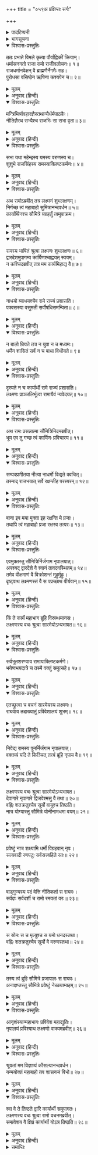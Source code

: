+++
title = "०५९अ प्रक्षिप्तः सर्गः"

+++

<details><summary>पादटिप्पनी</summary>

* कुछ प्रतियोंमें यहाँ तीन सर्ग और मिलते हैं, जिनपर संस्कृत-टीकाकारोंकी व्याख्या न मिलनेसे इन्हें प्रक्षिप्त बताया गया है। इनमेंसे दो सर्ग उपयोगी होनेके कारण यहाँ अनुवादसहित दिये जा रहे हैं।
</details>

<details><summary>भागसूचना</summary>

60. श्रीरामके द्वारपर कार्यार्थी कुत्तेका आगमन और श्रीरामका उसे दरबारमें लानेका आदेश
</details>

<details open><summary>विश्वास-प्रस्तुतिः</summary>

ततः प्रभाते विमले कृत्वा पौर्वाह्णिकीं क्रियाम्।  
धर्मासनगतो राजा रामो राजीवलोचनः॥ १॥  
राजधर्मानवेक्षन् वै ब्राह्मणैर्नैगमैः सह।  
पुरोधसा वसिष्ठेन ऋषिणा कश्यपेन च॥ २॥
</details>

<details><summary>मूलम्</summary>

ततः प्रभाते विमले कृत्वा पौर्वाह्णिकीं क्रियाम्।  
धर्मासनगतो राजा रामो राजीवलोचनः॥ १॥  
राजधर्मानवेक्षन् वै ब्राह्मणैर्नैगमैः सह।  
पुरोधसा वसिष्ठेन ऋषिणा कश्यपेन च॥ २॥
</details>

<details><summary>अनुवाद (हिन्दी)</summary>

तदनन्तर निर्मल प्रभातकालमें पूर्वाह्णकालोचित संध्या-वन्दन आदि नित्यकर्म करके कमलनयन राजा श्रीराम राजधर्मोंका पालन (प्रजाजनोंके विवादका निपटारा) करनेके लिये वेदवेत्ता ब्राह्मणों, पुरोहित वसिष्ठ तथा कश्यप मुनिके साथ राजसभामें उपस्थित हो धर्म (न्याय)-के आसनपर विराजमान हुए॥ १-२॥
</details>

<details open><summary>विश्वास-प्रस्तुतिः</summary>

मन्त्रिभिर्व्यवहारज्ञैस्तथान्यैर्धर्मपाठकैः।  
नीतिज्ञैरथ सभ्यैश्च राजभिः सा सभा वृता॥ ३॥
</details>

<details><summary>मूलम्</summary>

मन्त्रिभिर्व्यवहारज्ञैस्तथान्यैर्धर्मपाठकैः।  
नीतिज्ञैरथ सभ्यैश्च राजभिः सा सभा वृता॥ ३॥
</details>

<details><summary>अनुवाद (हिन्दी)</summary>

वह सभा व्यवहारका ज्ञान रखनेवाले मन्त्रियों, धर्मशास्त्रोंका पाठ करनेवाले विद्वानों, नीतिज्ञों, राजाओं तथा अन्य सभासदोंसे भरी हुई थी॥ ३॥
</details>

<details open><summary>विश्वास-प्रस्तुतिः</summary>

सभा यथा महेन्द्रस्य यमस्य वरुणस्य च।  
शुशुभे राजसिंहस्य रामस्याक्लिष्टकर्मणः॥ ४॥
</details>

<details><summary>मूलम्</summary>

सभा यथा महेन्द्रस्य यमस्य वरुणस्य च।  
शुशुभे राजसिंहस्य रामस्याक्लिष्टकर्मणः॥ ४॥
</details>

<details><summary>अनुवाद (हिन्दी)</summary>

अनायास ही महान् कर्म करनेवाले राजसिंह श्रीरामकी वह सभा इन्द्र, यम और वरुणकी सभाके समान शोभा पाती थी॥ ४॥
</details>

<details open><summary>विश्वास-प्रस्तुतिः</summary>

अथ रामोऽब्रवीत् तत्र लक्ष्मणं शुभलक्षणम्।  
निर्गच्छ त्वं महाबाहो सुमित्रानन्दवर्धन॥ ५॥  
कार्यार्थिनश्च सौमित्रे व्याहर्तुं त्वमुपाक्रम।
</details>

<details><summary>मूलम्</summary>

अथ रामोऽब्रवीत् तत्र लक्ष्मणं शुभलक्षणम्।  
निर्गच्छ त्वं महाबाहो सुमित्रानन्दवर्धन॥ ५॥  
कार्यार्थिनश्च सौमित्रे व्याहर्तुं त्वमुपाक्रम।
</details>

<details><summary>अनुवाद (हिन्दी)</summary>

वहाँ बैठे हुए भगवान् श्रीरामने शुभलक्षणसम्पन्न लक्ष्मणसे कहा—‘माता सुमित्राका आनन्द बढ़ानेवाले महाबाहु वीर! तुम बाहर निकलो और देखो कि कौन-कौन-से कार्यार्थी उपस्थित हैं। सुमित्राकुमार! तुम उन कार्यार्थियोंको बारी-बारीसे बुलाना आरम्भ करो’॥ ५ १/२॥
</details>

<details open><summary>विश्वास-प्रस्तुतिः</summary>

रामस्य भाषितं श्रुत्वा लक्ष्मणः शुभलक्षणः॥ ६॥  
द्वारदेशमुपागम्य कार्यिणश्चाह्वयत् स्वयम्।  
न कश्चिदब्रवीत् तत्र मम कार्यमिहाद्य वै॥ ७॥
</details>

<details><summary>मूलम्</summary>

रामस्य भाषितं श्रुत्वा लक्ष्मणः शुभलक्षणः॥ ६॥  
द्वारदेशमुपागम्य कार्यिणश्चाह्वयत् स्वयम्।  
न कश्चिदब्रवीत् तत्र मम कार्यमिहाद्य वै॥ ७॥
</details>

<details><summary>अनुवाद (हिन्दी)</summary>

श्रीरामचन्द्रजीका यह आदेश सुनकर शुभलक्षण लक्ष्मणने द्वारदेशपर आकर स्वयं ही कार्यार्थियोंको पुकारा, परंतु कोई भी वहाँ यह न कह सका कि मुझे यहाँ कोई कार्य है॥ ६-७॥
</details>

<details open><summary>विश्वास-प्रस्तुतिः</summary>

नाधयो व्याधयश्चैव रामे राज्यं प्रशासति।  
पक्वसस्या वसुमती सर्वौषधिसमन्विता॥ ८॥
</details>

<details><summary>मूलम्</summary>

नाधयो व्याधयश्चैव रामे राज्यं प्रशासति।  
पक्वसस्या वसुमती सर्वौषधिसमन्विता॥ ८॥
</details>

<details><summary>अनुवाद (हिन्दी)</summary>

श्रीरामके राज्य-शासन करते समय न तो कहीं किसीको शारीरिक रोग होते थे और न मानसिक चिन्ताएँ ही सताती थीं। पृथ्वीपर सब प्रकारकी ओषधियाँ (अन्न-फल आदि) उत्पन्न होती थीं और पकी हुई खेती शोभा पाती थी॥ ८॥
</details>

<details open><summary>विश्वास-प्रस्तुतिः</summary>

न बालो म्रियते तत्र न युवा न च मध्यमः।  
धर्मेण शासितं सर्वं न च बाधा विधीयते॥ ९॥
</details>

<details><summary>मूलम्</summary>

न बालो म्रियते तत्र न युवा न च मध्यमः।  
धर्मेण शासितं सर्वं न च बाधा विधीयते॥ ९॥
</details>

<details><summary>अनुवाद (हिन्दी)</summary>

श्रीरामके राज्यमें न तो बालककी मृत्यु होती थी न युवककी और न मध्यम अवस्थाके पुरुषकी ही। सबका धर्मपूर्वक शासन होता था। किसीके सामने कभी कोई बाधा नहीं आती थी॥ ९॥
</details>

<details open><summary>विश्वास-प्रस्तुतिः</summary>

दृश्यते न च कार्यार्थी रामे राज्यं प्रशासति।  
लक्ष्मणः प्राञ्जलिर्भूत्वा रामायैवं न्यवेदयत्॥ १०॥
</details>

<details><summary>मूलम्</summary>

दृश्यते न च कार्यार्थी रामे राज्यं प्रशासति।  
लक्ष्मणः प्राञ्जलिर्भूत्वा रामायैवं न्यवेदयत्॥ १०॥
</details>

<details><summary>अनुवाद (हिन्दी)</summary>

श्रीरामके राज्य-शासनकालमें कभी कोई कार्यार्थी (अभियोग लेकर आनेवाला पुरुष) दिखायी नहीं देता था। लक्ष्मणने हाथ जोड़कर श्रीरामचन्द्रजीको राज्यकी ऐसी स्थिति बतायी॥ १०॥
</details>

<details open><summary>विश्वास-प्रस्तुतिः</summary>

अथ रामः प्रसन्नात्मा सौमित्रिमिदमब्रवीत्।  
भूय एव तु गच्छ त्वं कार्यिणः प्रविचारय॥ ११॥
</details>

<details><summary>मूलम्</summary>

अथ रामः प्रसन्नात्मा सौमित्रिमिदमब्रवीत्।  
भूय एव तु गच्छ त्वं कार्यिणः प्रविचारय॥ ११॥
</details>

<details><summary>अनुवाद (हिन्दी)</summary>

तदनन्तर प्रसन्नचित्त हुए श्रीरामने सुमित्राकुमारसे पुनः इस प्रकार कहा—‘लक्ष्मण! तुम फिर जाओ और कार्यार्थी पुरुषोंका पता लगाओ॥ ११॥
</details>

<details open><summary>विश्वास-प्रस्तुतिः</summary>

सम्यक्प्रणीतया नीत्या नाधर्मो विद्यते क्वचित्।  
तस्माद् राजभयात् सर्वे रक्षन्तीह परस्परम्॥ १२॥
</details>

<details><summary>मूलम्</summary>

सम्यक्प्रणीतया नीत्या नाधर्मो विद्यते क्वचित्।  
तस्माद् राजभयात् सर्वे रक्षन्तीह परस्परम्॥ १२॥
</details>

<details><summary>अनुवाद (हिन्दी)</summary>

‘भलीभाँति उत्तम नीतिका प्रयोग करनेसे राज्यमें कहीं अधर्म नहीं रह जाता है। अतः सभी लोग राजाके भयसे यहाँ एक-दूसरेकी रक्षा करते हैं॥ १२॥
</details>

<details open><summary>विश्वास-प्रस्तुतिः</summary>

बाणा इव मया मुक्ता इह रक्षन्ति मे प्रजाः।  
तथापि त्वं महाबाहो प्रजा रक्षस्व तत्परः॥ १३॥
</details>

<details><summary>मूलम्</summary>

बाणा इव मया मुक्ता इह रक्षन्ति मे प्रजाः।  
तथापि त्वं महाबाहो प्रजा रक्षस्व तत्परः॥ १३॥
</details>

<details><summary>अनुवाद (हिन्दी)</summary>

‘यद्यपि राजकर्मचारी मेरे छोड़े हुए बाणोंके समान यहाँ प्रजाकी रक्षा करते हैं, तथापि महाबाहो! तुम स्वयं भी तत्पर रहकर प्रजाका पालन किया करो’॥ १३॥
</details>

<details open><summary>विश्वास-प्रस्तुतिः</summary>

एवमुक्तस्तु सौमित्रिर्निर्जगाम नृपालयात्।  
अपश्यद् द्वारदेशे वै श्वानं तावदवस्थितम्॥ १४॥  
तमेव वीक्षमाणं वै विक्रोशन्तं मुहुर्मुहुः।  
दृष्ट्वाथ लक्ष्मणस्तं वै स पप्रच्छाथ वीर्यवान्॥ १५॥
</details>

<details><summary>मूलम्</summary>

एवमुक्तस्तु सौमित्रिर्निर्जगाम नृपालयात्।  
अपश्यद् द्वारदेशे वै श्वानं तावदवस्थितम्॥ १४॥  
तमेव वीक्षमाणं वै विक्रोशन्तं मुहुर्मुहुः।  
दृष्ट्वाथ लक्ष्मणस्तं वै स पप्रच्छाथ वीर्यवान्॥ १५॥
</details>

<details><summary>अनुवाद (हिन्दी)</summary>

श्रीरामके ऐसा कहनेपर सुमित्राकुमार लक्ष्मण राजभवनसे बाहर निकले। बाहर आकर उन्होंने देखा, द्वारपर एक कुत्ता खड़ा है, जो उन्हींकी ओर देखता हुआ बारंबार भूँक रहा है। उसे इस प्रकार देखकर पराक्रमी लक्ष्मणने उससे पूछा—॥ १४-१५॥
</details>

<details open><summary>विश्वास-प्रस्तुतिः</summary>

किं ते कार्यं महाभाग ब्रूहि विस्रब्धमानसः।  
लक्ष्मणस्य वचः श्रुत्वा सारमेयोऽभ्यभाषत॥ १६॥
</details>

<details><summary>मूलम्</summary>

किं ते कार्यं महाभाग ब्रूहि विस्रब्धमानसः।  
लक्ष्मणस्य वचः श्रुत्वा सारमेयोऽभ्यभाषत॥ १६॥
</details>

<details><summary>अनुवाद (हिन्दी)</summary>

‘महाभाग! तुम निर्भय होकर बताओ, तुम्हारा क्या काम है?’ लक्ष्मणका यह वचन सुनकर कुत्तेने कहा—॥ १६॥
</details>

<details open><summary>विश्वास-प्रस्तुतिः</summary>

सर्वभूतशरण्याय रामायाक्लिष्टकर्मणे।  
भयेष्वभयदात्रे च तस्मै वक्तुं समुत्सहे॥ १७॥
</details>

<details><summary>मूलम्</summary>

सर्वभूतशरण्याय रामायाक्लिष्टकर्मणे।  
भयेष्वभयदात्रे च तस्मै वक्तुं समुत्सहे॥ १७॥
</details>

<details><summary>अनुवाद (हिन्दी)</summary>

‘जो समस्त भूतोंको शरण देनेवाले और क्लेशरहित कर्म करनेवाले हैं, जो भयके अवसरोंपर भी अभय देते हैं, उन भगवान् श्रीरामके समक्ष ही मैं अपना काम बता सकता हूँ’॥ १७॥
</details>

<details open><summary>विश्वास-प्रस्तुतिः</summary>

एतच्छ्रुत्वा च वचनं सारमेयस्य लक्ष्मणः।  
राघवाय तदाख्यातुं प्रविवेशालयं शुभम्॥ १८॥
</details>

<details><summary>मूलम्</summary>

एतच्छ्रुत्वा च वचनं सारमेयस्य लक्ष्मणः।  
राघवाय तदाख्यातुं प्रविवेशालयं शुभम्॥ १८॥
</details>

<details><summary>अनुवाद (हिन्दी)</summary>

कुत्तेका यह कथन सुनकर लक्ष्मणने श्रीरघुनाथजीको इसकी सूचना देनेके लिये सुन्दर राजभवनमें प्रवेश किया॥
</details>

<details open><summary>विश्वास-प्रस्तुतिः</summary>

निवेद्य रामस्य पुनर्निर्जगाम नृपालयात्।  
वक्तव्यं यदि ते किञ्चित् तत्त्वं ब्रूहि नृपाय वै॥ १९॥
</details>

<details><summary>मूलम्</summary>

निवेद्य रामस्य पुनर्निर्जगाम नृपालयात्।  
वक्तव्यं यदि ते किञ्चित् तत्त्वं ब्रूहि नृपाय वै॥ १९॥
</details>

<details><summary>अनुवाद (हिन्दी)</summary>

श्रीरामको उसकी बात बताकर लक्ष्मण पुनः राजभवनसे बाहर निकल आये और उससे बोले—‘यदि तुम्हें कुछ कहना है तो चलकर राजासे ही कहो’॥ १९॥
</details>

<details open><summary>विश्वास-प्रस्तुतिः</summary>

लक्ष्मणस्य वचः श्रुत्वा सारमेयोऽभ्यभाषत।  
देवागारे नृपागारे द्विजवेश्मसु वै तथा॥ २०॥  
वह्निः शतक्रतुश्चैव सूर्यो वायुश्च तिष्ठति।  
नात्र योग्यास्तु सौमित्रे योनीनामधमा वयम्॥ २१॥
</details>

<details><summary>मूलम्</summary>

लक्ष्मणस्य वचः श्रुत्वा सारमेयोऽभ्यभाषत।  
देवागारे नृपागारे द्विजवेश्मसु वै तथा॥ २०॥  
वह्निः शतक्रतुश्चैव सूर्यो वायुश्च तिष्ठति।  
नात्र योग्यास्तु सौमित्रे योनीनामधमा वयम्॥ २१॥
</details>

<details><summary>अनुवाद (हिन्दी)</summary>

लक्ष्मणकी वह बात सुनकर कुत्ता बोला—‘सुमित्रानन्दन! देवालयमें, राजभवनमें तथा ब्राह्मणके घरोंमें अग्नि, इन्द्र, सूर्य और वायुदेवता सदा स्थित रहते हैं; अतः हम अधमयोनिके जीव स्वेच्छासे वहाँ जानेके योग्य नहीं हैं॥ २०-२१॥
</details>

<details open><summary>विश्वास-प्रस्तुतिः</summary>

प्रवेष्टुं नात्र शक्ष्यामि धर्मो विग्रहवान् नृपः।  
सत्यवादी रणपटुः सर्वसत्त्वहिते रतः॥ २२॥
</details>

<details><summary>मूलम्</summary>

प्रवेष्टुं नात्र शक्ष्यामि धर्मो विग्रहवान् नृपः।  
सत्यवादी रणपटुः सर्वसत्त्वहिते रतः॥ २२॥
</details>

<details><summary>अनुवाद (हिन्दी)</summary>

‘मैं इस राजभवनमें प्रवेश नहीं कर सकूँगा; क्योंकि राजा श्रीराम धर्मके मूर्तिमान् स्वरूप हैं। वे सत्यवादी, संग्रामकुशल और समस्त प्राणियोंके हितमें तत्पर रहनेवाले हैं॥ २२॥
</details>

<details open><summary>विश्वास-प्रस्तुतिः</summary>

षाड्गुण्यस्य पदं वेत्ति नीतिकर्ता स राघवः।  
सर्वज्ञः सर्वदर्शी च रामो रमयतां वरः॥ २३॥
</details>

<details><summary>मूलम्</summary>

षाड्गुण्यस्य पदं वेत्ति नीतिकर्ता स राघवः।  
सर्वज्ञः सर्वदर्शी च रामो रमयतां वरः॥ २३॥
</details>

<details><summary>अनुवाद (हिन्दी)</summary>

‘वे संधि-विग्रह आदि छहों गुणोंके प्रयोगके अवसरोंको जानते हैं। श्रीरघुनाथजी न्याय करनेवाले हैं। वे सर्वज्ञ और सर्वदर्शी हैं। श्रीराम दूसरोंके मनको रमानेवाले पुरुषोंमें श्रेष्ठ हैं॥ २३॥
</details>

<details open><summary>विश्वास-प्रस्तुतिः</summary>

स सोमः स च मृत्युश्च स यमो धनदस्तथा।  
वह्निः शतक्रतुश्चैव सूर्यो वै वरुणस्तथा॥ २४॥
</details>

<details><summary>मूलम्</summary>

स सोमः स च मृत्युश्च स यमो धनदस्तथा।  
वह्निः शतक्रतुश्चैव सूर्यो वै वरुणस्तथा॥ २४॥
</details>

<details><summary>अनुवाद (हिन्दी)</summary>

‘वे ही चन्द्रमा हैं, वे ही मृत्यु हैं, वे ही यम, कुबेर, अग्नि, इन्द्र, सूर्य और वरुण हैं॥ २४॥
</details>

<details open><summary>विश्वास-प्रस्तुतिः</summary>

तस्य त्वं ब्रूहि सौमित्रे प्रजापालः स राघवः।  
अनाज्ञप्तस्तु सौमित्रे प्रवेष्टुं नेच्छयाम्यहम्॥ २५॥
</details>

<details><summary>मूलम्</summary>

तस्य त्वं ब्रूहि सौमित्रे प्रजापालः स राघवः।  
अनाज्ञप्तस्तु सौमित्रे प्रवेष्टुं नेच्छयाम्यहम्॥ २५॥
</details>

<details><summary>अनुवाद (हिन्दी)</summary>

‘सुमित्रानन्दन! श्रीरघुनाथजी प्रजापालक हैं। आप उनसे कहिये। मैं उनकी आज्ञा प्राप्त किये बिना इस भवनमें प्रवेश करना नहीं चाहता’॥ २५॥
</details>

<details open><summary>विश्वास-प्रस्तुतिः</summary>

आनृशंस्यान्महाभागः प्रविवेश महाद्युतिः।  
नृपालयं प्रविश्याथ लक्ष्मणो वाक्यमब्रवीत्॥ २६॥
</details>

<details><summary>मूलम्</summary>

आनृशंस्यान्महाभागः प्रविवेश महाद्युतिः।  
नृपालयं प्रविश्याथ लक्ष्मणो वाक्यमब्रवीत्॥ २६॥
</details>

<details><summary>अनुवाद (हिन्दी)</summary>

यह सुनकर महातेजस्वी महाभाग लक्ष्मणने दयावश राजभवनमें प्रवेश करके कहा—॥ २६॥
</details>

<details open><summary>विश्वास-प्रस्तुतिः</summary>

श्रूयतां मम विज्ञाप्यं कौसल्यानन्दवर्धन।  
यन्मयोक्तं महाबाहो तव शासनजं विभो॥ २७॥
</details>

<details><summary>मूलम्</summary>

श्रूयतां मम विज्ञाप्यं कौसल्यानन्दवर्धन।  
यन्मयोक्तं महाबाहो तव शासनजं विभो॥ २७॥
</details>

<details><summary>अनुवाद (हिन्दी)</summary>

‘कौसल्याका आनन्द बढ़ानेवाले महाबाहु श्रीरघुनाथजी! मेरा यह निवेदन सुनिये। आपने जो आदेश दिया था, उसके अनुसार मैंने बाहर जाकर कार्यार्थीको पुकारा॥ २७॥
</details>

<details open><summary>विश्वास-प्रस्तुतिः</summary>

श्वा वै ते तिष्ठते द्वारि कार्यार्थी समुपागतः।  
लक्ष्मणस्य वचः श्रुत्वा रामो वचनमब्रवीत्।  
सम्प्रवेशय वै क्षिप्रं कार्यार्थी योऽत्र तिष्ठति॥ २८॥
</details>

<details><summary>मूलम्</summary>

श्वा वै ते तिष्ठते द्वारि कार्यार्थी समुपागतः।  
लक्ष्मणस्य वचः श्रुत्वा रामो वचनमब्रवीत्।  
सम्प्रवेशय वै क्षिप्रं कार्यार्थी योऽत्र तिष्ठति॥ २८॥
</details>

<details><summary>अनुवाद (हिन्दी)</summary>

‘इस समय आपके द्वारपर एक कुत्ता खड़ा है, जो कार्यार्थी होकर आया है।’ लक्ष्मणकी यह बात सुनकर श्रीरामने कहा—‘यहाँ जो भी कार्यार्थी होकर खड़ा है, उसे शीघ्र इस सभाके भीतर ले आओ’॥ २८॥
</details>

<details><summary>समाप्तिः</summary>

इत्यार्षे श्रीमद्रामायणे वाल्मीकीये आदिकाव्ये उत्तरकाण्डे प्रक्षिप्तः सर्गः॥ १॥  
इस प्रकार श्रीवाल्मीकिनिर्मित आर्षरामायण आदिकाव्यके उत्तरकाण्डमें प्रक्षिप्त सर्ग पूरा हुआ॥ १॥
</details>

